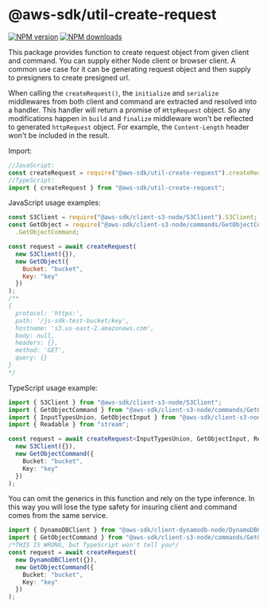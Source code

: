 # @aws-sdk/util-create-request

[![NPM version](https://img.shields.io/npm/v/@aws-sdk/util-create-request/preview.svg)](https://www.npmjs.com/package/@aws-sdk/util-create-request)
[![NPM downloads](https://img.shields.io/npm/dm/@aws-sdk/util-create-request.svg)](https://www.npmjs.com/package/@aws-sdk/util-create-request)

This package provides function to create request object from given client and command.
You can supply either Node client or browser client. A common use case for it can be
generating request object and then supply to presigners to create presigned url.

When calling the `createRequest()`, the `initialize` and `serialize` middlewares
from both client and command are extracted and resolved into a handler. This handler
will return a promise of `HttpRequest` object. So any modifications happen in `build`
and `finalize` middleware won't be reflected to generated `httpRequest` object. For
example, the `Content-Length` header won't be included in the result.

Import:

```javascript
//JavaScript:
const createRequest = require("@aws-sdk/util-create-request").createRequest;
//TypeScript:
import { createRequest } from "@aws-sdk/util-create-request";
```

JavaScript usage examples:

```javascript
const S3Client = require("@aws-sdk/client-s3-node/S3Client").S3Client;
const GetObject = require("@aws-sdk/client-s3-node/commands/GetObjectCommand")
  .GetObjectCommand;

const request = await createRequest(
  new S3Client({}),
  new GetObject({
    Bucket: "bucket",
    Key: "key"
  })
);
/**
{ 
  protocol: 'https:',
  path: '/js-sdk-test-bucket/key',
  hostname: 's3.us-east-2.amazonaws.com',
  body: null,
  headers: {},
  method: 'GET',
  query: {} 
}
*/
```

TypeScript usage example:

```typescript
import { S3Client } from "@aws-sdk/client-s3-node/S3Client";
import { GetObjectCommand } from "@aws-sdk/client-s3-node/commands/GetObjectCommand";
import { InputTypesUnion, GetObjectInput } from "@aws-sdk/client-s3-node/types";
import { Readable } from "stream";

const request = await createRequest<InputTypesUnion, GetObjectInput, Readable>(
  new S3Client({}),
  new GetObjectCommand({
    Bucket: "bucket",
    Key: "key"
  })
);
```

You can omit the generics in this function and rely on the type inference. In this
way you will lose the type safety for insuring client and command comes from the same
service.

```typescript
import { DynamoDBClient } from "@aws-sdk/client-dynamodb-node/DynamoDBClient";
import { GetObjectCommand } from "@aws-sdk/client-s3-node/commands/GetObjectCommand";
/*THIS IS WRONG, but TypeScript won't tell you*/
const request = await createRequest(
  new DynamoDBClient({}),
  new GetObjectCommand({
    Bucket: "bucket",
    Key: "key"
  })
);
```
